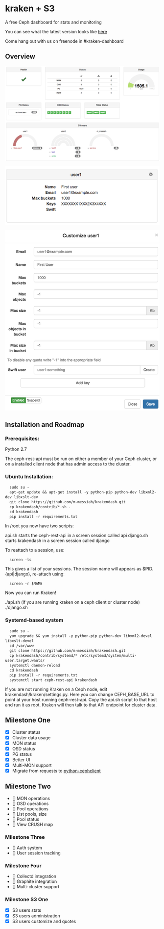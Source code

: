 # kraken + S3

A free Ceph dashboard for stats and monitoring

You can see what the latest version looks like [here](http://imgur.com/fDnqpO9)

Come hang out with us on freenode in #kraken-dashboard

## Overview

![Status dashboard](/screenshots/status.png?raw=true "Status")

![User panel](/screenshots/users.png?raw=true "Users")

![User mod](/screenshots/user_mod.png?raw=true "User mod")

## Installation and Roadmap

### Prerequisites:

Python 2.7

The ceph-rest-api must be run on either a member of your Ceph cluster, or on a installed client node that has admin access to the cluster.


### Ubuntu Installation:

```
  sudo su -
  apt-get update && apt-get install -y python-pip python-dev libxml2-dev libxslt-dev
  git clone https://github.com/m-messiah/krakendash.git
  cp krakendash/contrib/*.sh .
  cd krakendash
  pip install -r requirements.txt
```

In /root you now have two scripts: 

api.sh starts the ceph-rest-api in a screen session called api
django.sh starts krakendash in a screen session called django

To reattach to a session, use:
```
  screen -ls
```
This gives a list of your sessions. The session name will appears as $PID.{api|django}, re-attach using:
```
  screen -r $NAME
```


Now you can run Kraken!

./api.sh (if you are running kraken on a ceph client or cluster node)
./django.sh

### Systemd-based system

```
  sudo su -
  yum upgrade && yum install -y python-pip python-dev libxml2-devel libxslt-devel
  cd /var/www
  git clone https://github.com/m-messiah/krakendash.git
  cp krakendash/contrib/systemd/* /etc/systemd/system/multi-user.target.wants/
  systemctl daemon-reload
  cd krakendash
  pip install -r requirements.txt
  systemctl start ceph-rest-api krakendash
```  
  
If you are not running Kraken on a Ceph node, edit krakendash/kraken/settings.py. Here you can change CEPH_BASE_URL to point at your host running ceph-rest-api. Copy the api.sh script to that host and run it as root. Kraken will then talk to that API endpoint for cluster data.

## Milestone One
- [x] Cluster status
- [x] Cluster data usage
- [x] MON status
- [x] OSD status
- [x] PG status
- [x] Better UI
- [x] Multi-MON support
- [x] Migrate from requests to [python-cephclient](https://github.com/dmsimard/python-cephclient/)

## Milestone Two
- [] MON operations
- [] OSD operations
- [] Pool operations
- [] List pools, size
- [] Pool status
- [] View CRUSH map

### Milestone Three
- [] Auth system
- [] User session tracking

### Milestone Four
- [] Collectd integration
- [] Graphite integration
- [] Multi-cluster support

### Milestone S3 One
- [x] S3 users stats
- [x] S3 users administration
- [x] S3 users customize and quotes
